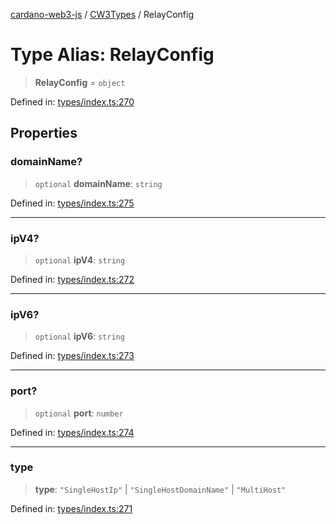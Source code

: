 [cardano-web3-js](../../../../index.md) / [CW3Types](../index.md) / RelayConfig

# Type Alias: RelayConfig

> **RelayConfig** = `object`

Defined in: [types/index.ts:270](https://github.com/xray-network/cardano-web3-js/blob/main/src/types/index.ts#L270)

## Properties

### domainName?

> `optional` **domainName**: `string`

Defined in: [types/index.ts:275](https://github.com/xray-network/cardano-web3-js/blob/main/src/types/index.ts#L275)

***

### ipV4?

> `optional` **ipV4**: `string`

Defined in: [types/index.ts:272](https://github.com/xray-network/cardano-web3-js/blob/main/src/types/index.ts#L272)

***

### ipV6?

> `optional` **ipV6**: `string`

Defined in: [types/index.ts:273](https://github.com/xray-network/cardano-web3-js/blob/main/src/types/index.ts#L273)

***

### port?

> `optional` **port**: `number`

Defined in: [types/index.ts:274](https://github.com/xray-network/cardano-web3-js/blob/main/src/types/index.ts#L274)

***

### type

> **type**: `"SingleHostIp"` \| `"SingleHostDomainName"` \| `"MultiHost"`

Defined in: [types/index.ts:271](https://github.com/xray-network/cardano-web3-js/blob/main/src/types/index.ts#L271)
